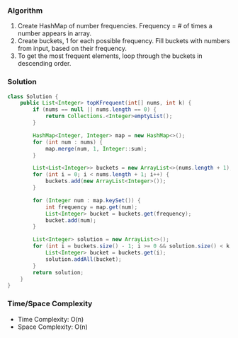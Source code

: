 ### Algorithm

1. Create HashMap of number frequencies. Frequency = # of times a number appears in array.
1. Create buckets, 1 for each possible frequency. Fill buckets with numbers from input, based on their frequency.
1. To get the most frequent elements, loop through the buckets in descending order.

### Solution

```java
class Solution {
    public List<Integer> topKFrequent(int[] nums, int k) {
        if (nums == null || nums.length == 0) {
            return Collections.<Integer>emptyList();
        }

        HashMap<Integer, Integer> map = new HashMap<>();
        for (int num : nums) {
            map.merge(num, 1, Integer::sum);
        }

        List<List<Integer>> buckets = new ArrayList<>(nums.length + 1); // wont use 0th bucket
        for (int i = 0; i < nums.length + 1; i++) {
            buckets.add(new ArrayList<Integer>());
        }

        for (Integer num : map.keySet()) {
            int frequency = map.get(num);
            List<Integer> bucket = buckets.get(frequency);
            bucket.add(num);
        }

        List<Integer> solution = new ArrayList<>();
        for (int i = buckets.size() - 1; i >= 0 && solution.size() < k; i--) {
            List<Integer> bucket = buckets.get(i);
            solution.addAll(bucket);
        }
        return solution;
    }
}
```

### Time/Space Complexity

- Time Complexity: O(n)
- Space Complexity: O(n)
